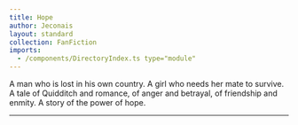 ```yaml
---
title: Hope
author: Jeconais
layout: standard
collection: FanFiction
imports:
  - /components/DirectoryIndex.ts type="module"
---
```


A man who is lost in his own country. A girl who needs her mate to survive. A tale of Quidditch and romance, of anger and betrayal, of friendship and enmity. A story of the power of hope.

---

<directory-index directory="/FanFiction/Hope/"></directory-index>
